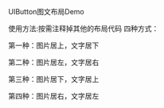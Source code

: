 UIButton图文布局Demo

使用方法:按需注释掉其他的布局代码
四种方式：

第一种：图片居上，文字居下

第二种：图片居左，文字居右

第三种：图片居下，文字居上

第四种：图片居右，文字居左